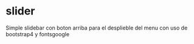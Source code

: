 # slider
Simple slidebar con boton arriba para el desplieble del menu con uso de bootstrap4 y fontsgoogle
